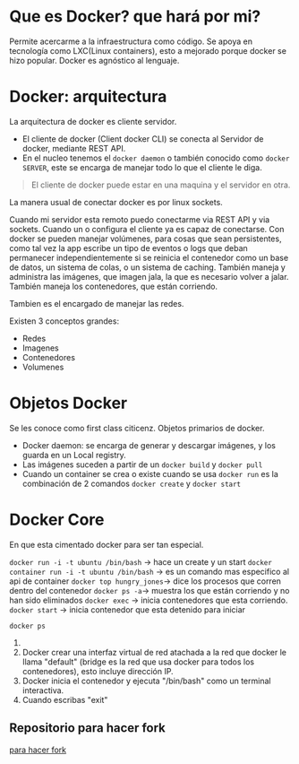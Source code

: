 # Que es Docker? que hará por mi?

Permite acercarme a la infraestructura como código.
Se apoya en tecnología como LXC(Linux containers), esto a mejorado porque docker se hizo popular.
Docker es agnóstico al lenguaje.

# Docker: arquitectura

La arquitectura de docker es cliente servidor.

- El cliente de docker (Client docker CLI) se conecta al Servidor de docker, mediante REST API.
- En el nucleo tenemos el `docker daemon` o también conocido como `docker SERVER`, este se encarga de manejar todo lo que el cliente le diga.

> El cliente de docker puede estar en una maquina y el servidor en otra.

La manera usual de conectar docker es por linux sockets.

Cuando mi servidor esta remoto puedo conectarme via REST API y via sockets. Cuando un o configura el cliente ya es capaz de conectarse.
Con docker se pueden manejar volúmenes, para cosas que sean persistentes, como tal vez la app escribe un tipo de eventos o logs que deban permanecer independientemente si se reinicia el contenedor como un base de datos, un sistema de colas, o un sistema de caching.
También maneja y administra las imágenes, que imagen jala, la que es necesario volver a jalar.
También maneja los contenedores, que están corriendo.

Tambien es el encargado de manejar las redes.

Existen 3 conceptos grandes:
- Redes
- Imagenes
- Contenedores
- Volumenes

# Objetos Docker

Se les conoce como first class citicenz.
Objetos primarios de docker.

- Docker daemon: se encarga de generar y descargar imágenes, y los guarda en un Local registry.
- Las imágenes suceden a partir de un `docker build` y `docker pull`
- Cuando un container se crea o existe cuando se usa `docker run` es la combinación de 2 comandos `docker create` y `docker start` 

# Docker Core

En que esta cimentado docker para ser tan especial.

```docker run -i -t ubuntu /bin/bash``` -> hace un create y un start
`docker container run -i -t ubuntu /bin/bash` -> es un comando mas especifico al api de container
`docker top hungry_jones`-> dice los procesos que corren dentro del contenedor
`docker ps -a`-> muestra los que están corriendo y no han sido eliminados
`docker exec` -> inicia contenedores que esta corriendo.
`docker start` -> inicia contenedor que esta detenido para iniciar

```
docker ps
```

1. 
2. Docker crear  una interfaz virtual de red atachada a la red que docker le llama "default" (bridge es la red que usa docker para todos los contenedores), esto incluye dirección IP. 
3. Docker inicia el contenedor y ejecuta "/bin/bash" como un terminal interactiva.
4. Cuando escribas "exit"


## Repositorio para hacer fork
[para hacer fork](https://github.com/rpalaciosg/container-expert-scratch)